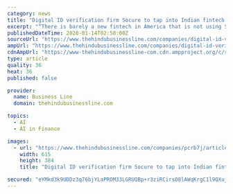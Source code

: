 ```yaml
---
category: news
title: "Digital ID verification firm Socure to tap into Indian fintech market, double headcount"
excerpt: "“There is barely a new fintech in America that is not using Socure. Hopefully, we can be an enabler to help fintechs in India as well.” The New York-headquartered company uses artificial intelligence (AI) and machine learning (ML) with online/offline data intelligence from email, address, phone, IP and social media accounts to verify ..."
publishedDateTime: 2020-01-14T02:58:00Z
sourceUrl: "https://www.thehindubusinessline.com/companies/digital-id-verification-firm-socure-to-tap-into-indian-fintech-market-double-headcount/article30560507.ece"
ampUrl: "https://www.thehindubusinessline.com/companies/digital-id-verification-firm-socure-to-tap-into-indian-fintech-market-double-headcount/article30560507.ece/amp/"
cdnAmpUrl: "https://www-thehindubusinessline-com.cdn.ampproject.org/c/s/www.thehindubusinessline.com/companies/digital-id-verification-firm-socure-to-tap-into-indian-fintech-market-double-headcount/article30560507.ece/amp/"
type: article
quality: 36
heat: 36
published: false

provider:
  name: Business Line
  domain: thehindubusinessline.com

topics:
  - AI
  - AI in Finance

images:
  - url: "https://www.thehindubusinessline.com/companies/pcrb7j/article30560506.ece/ALTERNATES/LANDSCAPE_615/Tom-Socure"
    width: 615
    height: 384
    title: "Digital ID verification firm Socure to tap into Indian fintech market, double headcount"

secured: "eYMkd3k9UDDz3q76bjYLaPROM33LGRUQBp+r3ziRCirsO8lAWqKrgC1l9QXujthjHNWRncIa31dukspC1PDzdQLTCgCb3nzkkHyu1BHGuEzI8YkbxDqDM9GZeQ+Og3dxTNUWv/nCXPgKb9HNN0cWp8hTOZB7HjGZDdemfFJ1QG9aG/A9DzQ+tpnql/OJbR+Fl3zf6EKlvg/KEM6mCbxbDNgmrAewOmhqHvBJ1P1oXbadcxejFKHsaT5QwlESTqYHRhllJiww38pd9tKrnuf+khZ5nCIqKEE+HsolgCXk4O/5eSfff5dWUmNaSbsk7rAWYmrGo6wYR8OJkpel11s5O1Z+xlbT1RqxfeIkHfwOyM+lOTGtOqLCVuWer6ob/kvo+yMFqvfhtX31dxfrG2LVDpDGPCGn0IGP6q2sHua+pM1BVlCazrrv/sWEyhHFVmtcbMCZND90iBjHhyqDR4hO/g==;s2DO1idPeQTRANQ4XzN1gg=="
---
```


